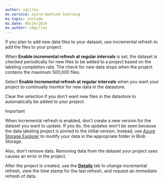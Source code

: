 ```yaml
---
author: sgilley
ms.service: azure-machine-learning
ms.topic: include
ms.date: 09/24/2024
ms.author: sdgilley
---
```


If you plan to add new data files to your dataset, use incremental refresh to add the files to your project.   

When **Enable incremental refresh at regular intervals** is set, the dataset is checked periodically for new files to be added to a project based on the labeling completion rate. The check for new data stops when the project contains the maximum 500,000 files.

Select **Enable incremental refresh at regular intervals** when you want your project to continually monitor for new data in the datastore. 

Clear the selection if you don't want new files in the datastore to automatically be added to your project.

> [!IMPORTANT]
> When incremental refresh is enabled, don't create a new version for the dataset you want to update. If you do, the updates won't be seen because the data labeling project is pinned to the initial version. Instead, use [Azure Storage Explorer](https://azure.microsoft.com/features/storage-explorer/) to modify your data in the appropriate folder in Blob Storage.
>
> Also, don't remove data. Removing data from the dataset your project uses causes an error in the project. 

After the project is created, use the [**Details**](../how-to-manage-labeling-projects.md#change-project-details) tab to change incremental refresh, view the time stamp for the last refresh, and request an immediate refresh of data.